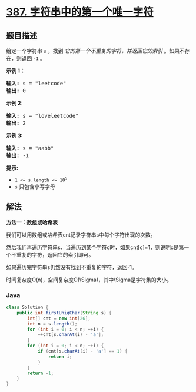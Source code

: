 # [387. 字符串中的第一个唯一字符](https://leetcode.cn/problems/first-unique-character-in-a-string)

## 题目描述

<p>给定一个字符串&nbsp;<code>s</code>&nbsp;，找到 <em>它的第一个不重复的字符，并返回它的索引</em> 。如果不存在，则返回 <code>-1</code>&nbsp;。</p>

<p><strong>示例 1：</strong></p>

<pre>
<strong>输入:</strong> s = "leetcode"
<strong>输出:</strong> 0
</pre>

<p><strong>示例 2:</strong></p>

<pre>
<strong>输入:</strong> s = "loveleetcode"
<strong>输出:</strong> 2
</pre>

<p><strong>示例 3:</strong></p>

<pre>
<strong>输入:</strong> s = "aabb"
<strong>输出:</strong> -1
</pre>

<p><strong>提示:</strong></p>

<ul>
	<li><code>1 &lt;= s.length &lt;= 10<sup>5</sup></code></li>
	<li><code>s</code>&nbsp;只包含小写字母</li>
</ul>

## 解法

**方法一：数组或哈希表**

我们可以用数组或哈希表cnt记录字符串s中每个字符出现的次数。

然后我们再遍历字符串s，当遍历到某个字符c时，如果cnt[c]=1，则说明c是第一个不重复的字符，返回它的索引即可。

如果遍历完字符串s仍然没有找到不重复的字符，返回-1。

时间复杂度O(n)，空间复杂度O(\Sigma)，其中\Sigma是字符集的大小。

### **Java**

```java
class Solution {
    public int firstUniqChar(String s) {
        int[] cnt = new int[26];
        int n = s.length();
        for (int i = 0; i < n; ++i) {
            ++cnt[s.charAt(i) - 'a'];
        }
        for (int i = 0; i < n; ++i) {
            if (cnt[s.charAt(i) - 'a'] == 1) {
                return i;
            }
        }
        return -1;
    }
}
```
